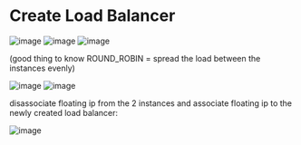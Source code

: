 # Create Load Balancer

![image](https://github.com/Alex0424/OpenStack/assets/33380655/b539b01e-54f6-4ba3-831d-6221706faff7)
![image](https://github.com/Alex0424/OpenStack/assets/33380655/d62e0d36-11ea-4d87-80b6-952c3ae5153f)
![image](https://github.com/Alex0424/OpenStack/assets/33380655/168baed2-eeaf-4b87-848d-3189480059c4)

(good thing to know ROUND_ROBIN = spread the load between the instances evenly)

![image](https://github.com/Alex0424/OpenStack/assets/33380655/5136166e-e3c9-46ef-ab88-f13d673b3514)
![image](https://github.com/Alex0424/OpenStack/assets/33380655/1696545e-f573-4ad0-9de5-24aa3195f0d4)

disassociate floating ip from the 2 instances and associate floating ip to the newly created load balancer:

![image](https://github.com/Alex0424/OpenStack/assets/33380655/3f8f3dea-fd7b-4648-bdd1-72a204a990e4)
